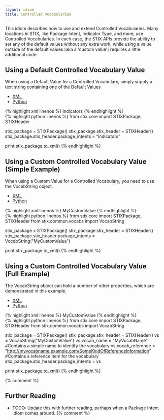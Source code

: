 ```yaml
---
layout: idiom
title: Controlled Vocabularies
---
```


This idiom describes how to use and extend Controlled Vocabularies. Many locations in STIX, like Package Intent, Indicator Type, and more, use Controlled Vocabularies. In each case,
the STIX APIs provide the ability to set any of the default values without any extra work, while using a value outside of the default values (aka a 'custom value') requires a little
additional code. 

## Using a Default Controlled Vocabulary Value

When using a Default Value for a Controlled Vocabulary, simply supply a text string containing one of the Default Values

<ul class="nav nav-tabs">
  <li class="active"><a href="#xml-1" data-toggle="tab">XML</a></li>
  <li><a href="#python-1" data-toggle="tab">Python</a></li>
</ul>
<div class="tab-content">
  <div class="tab-pane active" id="xml-1">
{% highlight xml linenos %}
<stix:STIX_Package>
  <stix:STIX_Header>
    <stix:Package_Intent>Indicators</stix:Package_Intent>
  </stix:STIX_Header>
</stix:STIX_Package>
{% endhighlight %}
  </div>
  <div class="tab-pane" id="python-1">
{% highlight python linenos %}
from stix.core import STIXPackage, STIXHeader

stix_package = STIXPackage()
stix_package.stix_header = STIXHeader()
stix_package.stix_header.package_intents = "Indicators"

print stix_package.to_xml()
{% endhighlight %}
  </div>
</div>

## Using a Custom Controlled Vocabulary Value (Simple Example)

When using a Custom Value for a Controlled Vocabulary, you need to use the VocabString object.

<ul class="nav nav-tabs">
  <li class="active"><a href="#xml-1" data-toggle="tab">XML</a></li>
  <li><a href="#python-1" data-toggle="tab">Python</a></li>
</ul>
<div class="tab-content">
  <div class="tab-pane active" id="xml-1">
{% highlight xml linenos %}
<stix:STIX_Package>
  <stix:STIX_Header>
    <stix:Package_Intent>MyCustomValue</stix:Package_Intent>
  </stix:STIX_Header>
</stix:STIX_Package>
{% endhighlight %}
  </div>
  <div class="tab-pane" id="python-1">
{% highlight python linenos %}
from stix.core import STIXPackage, STIXHeader
from stix.common.vocabs import VocabString

stix_package = STIXPackage()
stix_package.stix_header = STIXHeader()
stix_package.stix_header.package_intents = VocabString("MyCustomValue")

print stix_package.to_xml()
{% endhighlight %}
  </div>
</div>

## Using a Custom Controlled Vocabulary Value (Full Example)

The VocabString object can hold a number of other properties, which are demonstrated in this example.

<ul class="nav nav-tabs">
  <li class="active"><a href="#xml-1" data-toggle="tab">XML</a></li>
  <li><a href="#python-1" data-toggle="tab">Python</a></li>
</ul>
<div class="tab-content">
  <div class="tab-pane active" id="xml-1">
{% highlight xml linenos %}
<stix:STIX_Package>
  <stix:STIX_Header>
    <stix:Package_Intent
            vocab_reference="http://myvocabname.example.com/SomeKindOfReferenceInformation"
            vocab_name="MyVocabName"
            >MyCustomValue</stix:Package_Intent>
  </stix:STIX_Header>
</stix:STIX_Package>
{% endhighlight %}
  </div>
  <div class="tab-pane" id="python-1">
{% highlight python linenos %}
from stix.core import STIXPackage, STIXHeader
from stix.common.vocabs import VocabString

stix_package = STIXPackage()
stix_package.stix_header = STIXHeader()
vs = VocabString("MyCustomValue")
vs.vocab_name = "MyVocabName" #Contains a simple name to identify the vocabulary
vs.vocab_reference = "http://myvocabname.example.com/SomeKindOfReferenceInformation" #Contains a reference item for the vocabulary
stix_package.stix_header.package_intents = vs

print stix_package.to_xml()
{% endhighlight %}
  </div>
</div>

{% comment %}
## Further Reading

* TODO: Update this with further reading, perhaps when a Package Intent idiom comes around.
{% comment %}